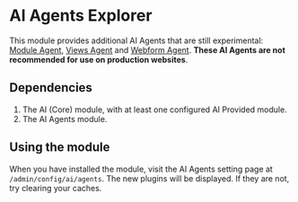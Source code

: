 # AI Agents Explorer
This module provides additional AI Agents that are still experimental: 
[Module Agent](https://project.pages.drupalcode.org/ai_agents/agent/module_enable),
[Views Agent](https://project.pages.drupalcode.org/ai_agents/agent/views_agent)
and [Webform Agent](https://project.pages.drupalcode.org/ai_agents/agent/webform).
**These AI Agents are not recommended for use on production websites**. 

## Dependencies
1. The AI (Core) module, with at least one configured AI Provided module.
2. The AI Agents module.

## Using the module
When you have installed the module, visit the AI Agents setting page at
`/admin/config/ai/agents`. The new plugins will be displayed. If they are not,
try clearing your caches. 